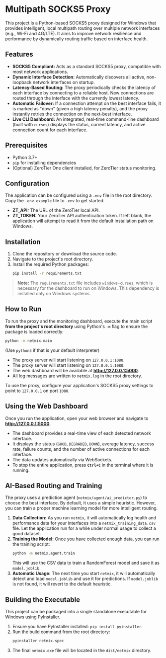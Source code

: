 # Multipath SOCKS5 Proxy

This project is a Python-based SOCKS5 proxy designed for Windows that provides intelligent, local multipath routing over multiple network interfaces (e.g., Wi-Fi and 4G/LTE). It aims to improve network resilience and performance by dynamically routing traffic based on interface health.

## Features

- **SOCKS5 Compliant:** Acts as a standard SOCKS5 proxy, compatible with most network applications.
- **Dynamic Interface Detection:** Automatically discovers all active, non-loopback network interfaces on startup.
- **Latency-Based Routing:** The proxy periodically checks the latency of each interface by connecting to a reliable host. New connections are routed through the interface with the currently lowest latency.
- **Automatic Failover:** If a connection attempt on the best interface fails, it is marked as "down" (given a high latency penalty), and the proxy instantly retries the connection on the next-best interface.
- **Live CLI Dashboard:** An integrated, real-time command-line dashboard (built with `curses`) displays the status, current latency, and active connection count for each interface.

## Prerequisites

- Python 3.7+
- `pip` for installing dependencies
- (Optional) ZeroTier One client installed, for ZeroTier status monitoring.

## Configuration

The application can be configured using a `.env` file in the root directory. Copy the `.env.example` file to `.env` to get started.

- **ZT_API:** The URL of the ZeroTier local API.
- **ZT_TOKEN:** Your ZeroTier API authentication token. If left blank, the application will attempt to read it from the default installation path on Windows.

## Installation

1.  Clone the repository or download the source code.
2.  Navigate to the project's root directory.
3.  Install the required Python packages:
    ```sh
    pip install -r requirements.txt
    ```
> **Note:** The `requirements.txt` file includes `windows-curses`, which is necessary for the dashboard to run on Windows. This dependency is installed only on Windows systems.

## How to Run

To run the proxy and the monitoring dashboard, execute the main script **from the project's root directory** using Python's `-m` flag to ensure the package is loaded correctly:

```sh
python -m netmix.main
```
(Use `python3` if that is your default interpreter)

- The proxy server will start listening on `127.0.0.1:1080`.
- The proxy server will start listening on `127.0.0.1:1080`.
- The web dashboard will be available at **http://127.0.0.1:5000**.
- All log messages are written to `netmix.log` in the root directory.

To use the proxy, configure your application's SOCKS5 proxy settings to point to `127.0.0.1` on port `1080`.

## Using the Web Dashboard

Once you run the application, open your web browser and navigate to **http://127.0.0.1:5000**.

- The dashboard provides a real-time view of each detected network interface.
- It displays the status (`GOOD`, `DEGRADED`, `DOWN`), average latency, success rate, failure counts, and the number of active connections for each interface.
- The data updates automatically via WebSockets.
- To stop the entire application, press **`Ctrl+C`** in the terminal where it is running.

## AI-Based Routing and Training

The proxy uses a prediction agent (`netmix/agent/ai_predictor.py`) to choose the best interface. By default, it uses a simple heuristic. However, you can train a proper machine learning model for more intelligent routing.

1.  **Data Collection:** As you run `netmix`, it will automatically log health and performance data for your interfaces into a `netmix_training_data.csv` file. Let the application run for a while under normal usage to collect a good dataset.
2.  **Training the Model:** Once you have collected enough data, you can run the training script:
    ```sh
    python -m netmix.agent.train
    ```
    This will use the CSV data to train a RandomForest model and save it as `model.joblib`.
3.  **Automatic Usage:** The next time you start `netmix`, it will automatically detect and load `model.joblib` and use it for predictions. If `model.joblib` is not found, it will revert to the default heuristic.

## Building the Executable

This project can be packaged into a single standalone executable for Windows using PyInstaller.

1.  Ensure you have PyInstaller installed: `pip install pyinstaller`.
2.  Run the build command from the root directory:
    ```sh
    pyinstaller netmix.spec
    ```
3.  The final `netmix.exe` file will be located in the `dist/netmix` directory.
